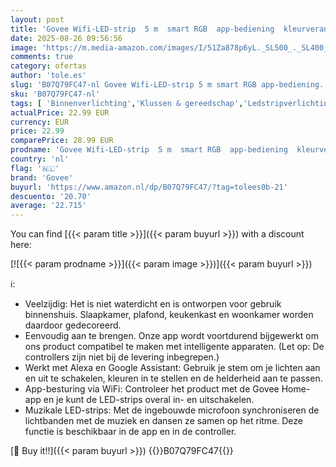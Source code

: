 ```yaml
---
layout: post
title: 'Govee Wifi-LED-strip  5 m  smart RGB  app-bediening  kleurverandering  muzieksynchronisatie  werkt met Alexa en Google Assistant'
date: 2025-08-26 09:56:56
image: 'https://m.media-amazon.com/images/I/51Za878p6yL._SL500_._SL400_.jpg'
comments: true
category: ofertas
author: 'tole.es'
slug: 'B07Q79FC47-nl Govee Wifi-LED-strip 5 m smart RGB app-bediening...'
sku: 'B07Q79FC47-nl'
tags: [ 'Binnenverlichting','Klussen & gereedschap','Ledstripverlichting','Speciale & decoratieve verlichting','Verlichting','govee','🇳🇱', ]
actualPrice: 22.99 EUR
currency: EUR
price: 22.99
comparePrice: 28.99 EUR
prodname: 'Govee Wifi-LED-strip  5 m  smart RGB  app-bediening  kleurverandering  muzieksynchronisatie  werkt met Alexa en Google Assistant'
country: 'nl'
flag: '🇳🇱'
brand: 'Govee'
buyurl: 'https://www.amazon.nl/dp/B07Q79FC47/?tag=tolees0b-21'
descuento: '20.70'
average: '22.715'
---
```


You can find [{{< param title >}}]({{< param buyurl >}}) with a discount here:

[![{{< param prodname >}}]({{< param image >}})]({{< param buyurl >}})

ℹ️:

- Veelzijdig: Het is niet waterdicht en is ontworpen voor gebruik binnenshuis. Slaapkamer, plafond, keukenkast en woonkamer worden daardoor gedecoreerd.
- Eenvoudig aan te brengen. Onze app wordt voortdurend bijgewerkt om ons product compatibel te maken met intelligente apparaten. (Let op: De controllers zijn niet bij de levering inbegrepen.)
- Werkt met Alexa en Google Assistant: Gebruik je stem om je lichten aan en uit te schakelen, kleuren in te stellen en de helderheid aan te passen.
- App-besturing via WiFi: Controleer het product met de Govee Home-app en je kunt de LED-strips overal in- en uitschakelen.
- Muzikale LED-strips: Met de ingebouwde microfoon synchroniseren de lichtbanden met de muziek en dansen ze samen op het ritme. Deze functie is beschikbaar in de app en in de controller.

[🛒 Buy it!!]({{< param buyurl >}})
{{<world>}}B07Q79FC47{{</world>}}
